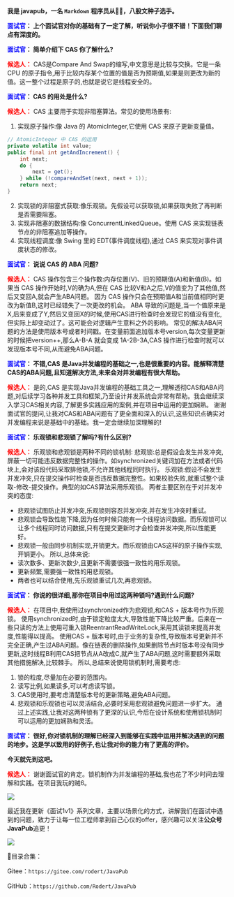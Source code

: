 **我是 javapub，一名 `Markdown` 程序员从👨‍💻，八股文种子选手。**


**<font color=blue>面试官</font>： 上个面试官对你的基础有了一定了解，听说你小子很不错！下面我们聊点有深度的。**

**<font color=blue>面试官</font>：  简单介绍下 CAS 你了解什么?**

**<font color=red>候选人：</font>** CAS是Compare And Swap的缩写,中文意思是比较与交换。它是一条 CPU 的原子指令,用于比较内存某个位置的值是否为预期值,如果是则更改为新的值。这一整个过程是原子的,也就是说它是线程安全的。

**<font color=blue>面试官</font>： CAS 的用处是什么?**

**<font color=red>候选人：</font>** CAS 主要用于实现非阻塞算法。常见的使用场景有:
1. 实现原子操作:像 Java 的 AtomicInteger,它使用 CAS 来原子更新变量值。

```java
// AtomicInteger 中 CAS 的运用
private volatile int value;
public final int getAndIncrement() {
    int next;
    do {
        next = get();
    } while (!compareAndSet(next, next + 1));
    return next; 
}
```

2. 实现锁的非阻塞式获取:像乐观锁。先假设可以获取锁,如果获取失败了再判断是否需要阻塞。
3. 实现非阻塞的数据结构:像 ConcurrentLinkedQueue。使用 CAS 来实现链表节点的非阻塞追加等操作。
4. 实现线程调度:像 Swing 里的 EDT(事件调度线程),通过 CAS 来实现对事件调度状态的修改。

**<font color=blue>面试官</font>： 说说 CAS 的 ABA 问题?**

**<font color=red>候选人：</font>** CAS 操作包含三个操作数:内存位置(V)、旧的预期值(A)和新值(B)。如果当 CAS 操作开始时,V的确为A,但在 CAS 比较V和A之后,V的值变为了其他值,然后又变回A,就会产生ABA问题。
因为 CAS 操作只会在预期值A和当前值相同时更改为新值B,这时已经错失了一次更改的机会。
ABA 导致的问题是,当一个值原来是X,后来变成了Y,然后又变回X的时候,使用CAS进行检查时会发现它的值没有变化,但实际上却变动过了。这可能会对逻辑产生意料之外的影响。
常见的解决ABA问题的方法是使用版本号或者时间戳。在变量前面追加版本号version,每次变量更新的时候把version++,那么A-B-A 就会变成 1A-2B-3A,CAS 操作进行检查时就可以发现版本号不同,从而避免ABA问题。

**<font color=blue>面试官</font>： 不错,CAS 是Java并发编程的基础之一,也是很重要的内容。能解释清楚CAS的ABA问题,且知道解决方法,未来会对并发编程有很大帮助。**

**<font color=red>候选人：</font>** 是的,CAS 是实现Java并发编程的基础工具之一,理解透彻CAS和ABA问题,对后续学习各种并发工具和框架,乃至设计并发系统会非常有帮助。我会继续深入学习CAS相关内容,了解更多实践应用的案例,并在项目中运用的更加娴熟。
谢谢面试官的提问,让我对CAS和ABA问题有了更全面和深入的认识,这些知识点确实对并发编程来说是基础中的基础。我一定会继续加深理解的! 

**<font color=blue>面试官</font>：  乐观锁和悲观锁了解吗?有什么区别?**

**<font color=red>候选人：</font>** 乐观锁和悲观锁是两种不同的锁机制:
悲观锁:总是假设会发生并发冲突,屏蔽一切可能违反数据完整性的操作。如synchronized关键词加在方法或者代码块上,会对该段代码采取排他锁,不允许其他线程同时执行。
乐观锁:假设不会发生并发冲突,只在提交操作时检查是否违反数据完整性。如果校验失败,就重试整个读取-修改-提交操作。典型的如CAS算法采用乐观锁。
两者主要区别在于对并发冲突的态度:
- 悲观锁试图防止并发冲突,乐观锁则容忍并发冲突,并在发生冲突时重试。
- 悲观锁会导致性能下降,因为任何时候只能有一个线程访问数据。而乐观锁可以让多个线程同时访问数据,只有在提交更新时才会检查并发冲突,所以性能更好。
- 悲观锁一般由同步机制实现,开销更大。而乐观锁由CAS这样的原子操作实现,开销更小。
所以,总体来说:
- 读次数多、更新次数少,且更新不需要很强一致性的用乐观锁。
- 更新频繁,需要强一致性的用悲观锁。
- 两者也可以结合使用,先乐观锁重试几次,再悲观锁。

**<font color=blue>面试官</font>： 你说的很详细,那你在项目中用过这两种锁吗?遇到什么问题?**

**<font color=red>候选人：</font>** 在项目中,我使用过synchronized作为悲观锁,和CAS + 版本号作为乐观锁。
使用synchronized时,由于锁定粒度太大,导致性能下降比较严重。后来在一些只读的方法上使用可重入锁ReentrantReadWriteLock,采用其读锁来提高并发度,性能得以提高。
使用CAS + 版本号时,由于业务的复杂性,导致版本号更新并不完全正确,产生过ABA问题。像在链表的删除操作,如果删除节点时版本号没有同步更新,这时线程B利用CAS把节点从A改成C,就产生了ABA问题,这时需要额外采取其他措施解决,比较棘手。
所以,总结来说使用锁机制时,需要考虑:
1. 锁的粒度,尽量加在必要的范围内。
2. 读写比例,如果读多,可以考虑读写锁。   
3. CAS使用时,要考虑清楚版本号的更新策略,避免ABA问题。
4. 悲观锁和乐观锁也可以灵活结合,必要时采用悲观锁避免问题进一步扩大。
通过上述实践,让我对这两种锁有了更深的认识,今后在设计系统和使用锁机制时可以运用的更加娴熟和灵活。

**<font color=blue>面试官</font>： 很好,你对锁机制的理解已经深入到能够在实践中运用并解决遇到的问题的地步。这是学以致用的好例子,也让我对你的能力有了更高的评价。**

**今天就先到这吧。**

**<font color=red>候选人：</font>** 谢谢面试官的肯定。锁机制作为并发编程的基础,我也花了不少时间去理解和实践。在项目我玩的贼6。






![](https://ghproxy.com/https://raw.githubusercontent.com/Rodert/javapub_oss/main/other/joshua-rawson-harris-6PROVhY2Yq4-unsplash.jpg?raw=true)



最近我在更新《面试1v1》系列文章，主要以场景化的方式，讲解我们在面试中遇到的问题，致力于让每一位工程师拿到自己心仪的offer，感兴趣可以关注**公众号JavaPub**追更！


![](https://ghproxy.com/https://raw.githubusercontent.com/Rodert/javapub_oss/main/common/javapub-qr-code.png?raw=true)




🎁目录合集：

Gitee：`https://gitee.com/rodert/JavaPub`

GitHub：`https://github.com/Rodert/JavaPub`


